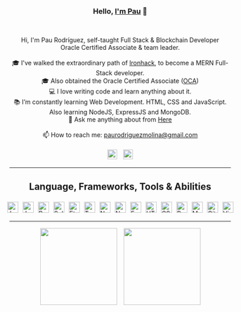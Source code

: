 <h3 align="center">Hello, <a href="https://github.com/Silinde87" title="Profile" target="_blank">I'm Pau</a> 👋</h3>
<br>
<p align="center">
  Hi, I'm Pau Rodríguez, self-taught Full Stack & Blockchain Developer<br>
  Oracle Certified Associate & team leader.<br>
  <br>
  🎓 I've walked the extraordinary path of <a href="https://www.ironhack.com/en/web-development">Ironhack</a>, to become a MERN Full-Stack developer.<br>
  🎓 Also obtained the Oracle Certified Associate (<a href="https://education.oracle.com/x/trackp_333">OCA</a>)<br>
  💻 I love writing code and learn anything about it.<br>
  📚 I’m constantly learning Web Development. HTML, CSS and JavaScript. Also learning NodeJS, ExpressJS and MongoDB.<br>
  💬 Ask me anything about from <a href="https://github.com/Silinde87/silinde87/issues" title="Issues">Here</a><br><br>
  📫 How to reach me: <a href="mailto: paurodriguezmolina@gmail.com">paurodriguezmolina@gmail.com</a>
</p>
<div align="center">
  <a href="https://www.linkedin.com/in/paurodriguezmolina/" title="LinkedIn Profile"><img src="https://res.cloudinary.com/dkevcmz3i/image/upload/v1620506336/Personal/Github%20front%20readme/linkedin_wzkegb.svg"
  style="
    width: 22px;
    margin: 5px;
  "></a>
  <a href="https://twitter.com/Silinde87" title="LinkedIn Profile"><img src="https://res.cloudinary.com/dkevcmz3i/image/upload/v1641984748/Personal/Github%20front%20readme/twitter_agxtqr.svg"
  style="
    width: 22px;
    margin: 5px;
  "></a>
</div>


<hr>

<h2 align="center">Language, Frameworks, Tools & Abilities</h2>

<div style="
  display: flex;
  justify-content: center;
">
  <img title="Java" src="https://res.cloudinary.com/dkevcmz3i/image/upload/v1620506336/Personal/Github%20front%20readme/java_qxplvb.png" height="25" style="margin: 5px;">
  <img title="Javascript" src="https://res.cloudinary.com/dkevcmz3i/image/upload/v1620506336/Personal/Github%20front%20readme/javascript-original_ks2qvl.svg" height="25" style="margin:5px;">
  <img title="React" src="https://res.cloudinary.com/dkevcmz3i/image/upload/v1620506338/Personal/Github%20front%20readme/react-original_vzqgdf.svg" height="25" style="margin:5px;">
  <img title="Solidity" src="https://res.cloudinary.com/dkevcmz3i/image/upload/v1641984959/Personal/Github%20front%20readme/Solidity_rvdvp7.svg" height="25" style="background-color: white;margin: 5px;">
  <img title="Ethereum" src="https://res.cloudinary.com/dkevcmz3i/image/upload/v1641986118/Personal/Github%20front%20readme/ethereum_qp3omn.svg" height="25" style="margin: 5px;">
  <img title="Truffle" src="https://res.cloudinary.com/dkevcmz3i/image/upload/v1641986285/Personal/Github%20front%20readme/truffle_sqtcw2.svg" height="25" style="margin: 5px;"> 
  <img title="NextJS" src="https://res.cloudinary.com/dkevcmz3i/image/upload/v1641986430/Personal/Github%20front%20readme/next_ksntrp.svg" height="25" style="margin:5px;background-color:white;">
  <img title="NodeJS" src="https://res.cloudinary.com/dkevcmz3i/image/upload/v1620506337/Personal/Github%20front%20readme/node_wgb8i4.png" height="25" style="margin:5px;background-color:white;">
  <img title="ExpressJS" src="https://res.cloudinary.com/dkevcmz3i/image/upload/v1620506334/Personal/Github%20front%20readme/expressjs_dblcrv.png" height="25" style="margin:5px;background-color:white;">
  <img title="HTML5" src="https://res.cloudinary.com/dkevcmz3i/image/upload/v1620506334/Personal/Github%20front%20readme/html5_iqjlja.svg" height="25" style="margin: 5px;">
  <img title="CSS" src="https://res.cloudinary.com/dkevcmz3i/image/upload/v1620506334/Personal/Github%20front%20readme/css_yjz8u5.svg" height="25" style="margin: 5px;">
  <img title="Bootstrap" src="https://res.cloudinary.com/dkevcmz3i/image/upload/v1620506334/Personal/Github%20front%20readme/bootstrap_ndjvqf.svg" height="25" style="margin: 5px;">
  <img title="MongoDB" src="https://res.cloudinary.com/dkevcmz3i/image/upload/v1620506337/Personal/Github%20front%20readme/mongodb_qxbmpe.png" height="25" style="margin: 5px;">
  <img title="Git" src="https://res.cloudinary.com/dkevcmz3i/image/upload/v1620506334/Personal/Github%20front%20readme/git-original_rjrbdd.svg" height="25" style="margin: 5px;">
  <img title="Visual Studio Code" src="https://res.cloudinary.com/dkevcmz3i/image/upload/v1620506338/Personal/Github%20front%20readme/vscode_b9dlo8.svg" height="25" style="margin: 5px;">
</div>

<hr>

<div style="
  margin-top: 15px;
  display: flex;
  justify-content: center;
  flex-wrap: wrap;
  gap: 15px;
">
  <a href="https://github.com/anuraghazra/github-readme-stats" title="Go to Source">
    <img src="https://github-readme-stats.vercel.app/api?username=silinde87&show_icons=true&theme=react" style="height: 175px;">
  </a>
  <a href="https://github.com/anuraghazra/github-readme-stats">
  <img src="https://github-readme-stats.vercel.app/api/top-langs/?username=Silinde87&title_color=57BCDA&text_color=57BCDA&icon_color=57BCDA&bg_color=0c1014&langs_count=8&layout=compact" style="height: 175px;" />
  </a>
</div>

<style>
</style>
